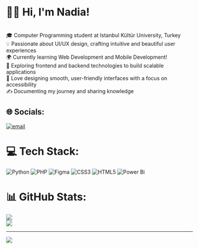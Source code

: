 # 👋🏻 Hi, I'm Nadia! 
<br> 🎓 Computer Programming student at Istanbul Kültür University, Turkey  <br> 💡 Passionate about UI/UX design, crafting intuitive and beautiful user experiences  <br> 🌍 Currently learning Web Development and Mobile Development!<br> 🚀 Exploring frontend and backend technologies to build scalable applications  <br> 🎨 Love designing smooth, user-friendly interfaces with a focus on accessibility  <br> ✍️ Documenting my journey and sharing knowledge 


## 🌐 Socials:
[![email](https://img.shields.io/badge/Email-D14836?logo=gmail&logoColor=white)](mailto:nadiahemati0@gmail.com) 

# 💻 Tech Stack:
![Python](https://img.shields.io/badge/python-3670A0?style=for-the-badge&logo=python&logoColor=ffdd54) ![PHP](https://img.shields.io/badge/php-%23777BB4.svg?style=for-the-badge&logo=php&logoColor=white) ![Figma](https://img.shields.io/badge/figma-%23F24E1E.svg?style=for-the-badge&logo=figma&logoColor=white) ![CSS3](https://img.shields.io/badge/css3-%231572B6.svg?style=for-the-badge&logo=css3&logoColor=white) ![HTML5](https://img.shields.io/badge/html5-%23E34F26.svg?style=for-the-badge&logo=html5&logoColor=white) ![Power Bi](https://img.shields.io/badge/power_bi-F2C811?style=for-the-badge&logo=powerbi&logoColor=black)
# 📊 GitHub Stats:
![](https://github-readme-stats.vercel.app/api?username=nadiahemati&theme=dark&hide_border=false&include_all_commits=false&count_private=false)<br/>
![](https://github-readme-stats.vercel.app/api/top-langs/?username=nadiahemati&theme=dark&hide_border=false&include_all_commits=false&count_private=false&layout=compact)

---
[![](https://visitcount.itsvg.in/api?id=nadiahemati&icon=0&color=1)](https://visitcount.itsvg.in)

<!-- Proudly created with GPRM ( https://gprm.itsvg.in ) -->
